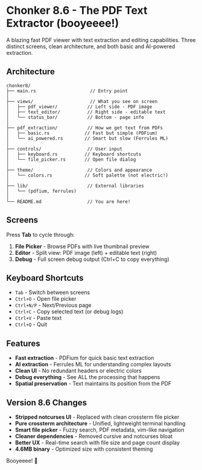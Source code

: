 # Chonker 8.6 - The PDF Text Extractor (booyeeee!)

A blazing fast PDF viewer with text extraction and editing capabilities. Three distinct screens, clean architecture, and both basic and AI-powered extraction.

## Architecture

```
chonker8/
├── main.rs                    // Entry point
│
├── views/                     // What you see on screen
│   ├── pdf_viewer/           // Left side - PDF image
│   ├── text_editor/          // Right side - editable text  
│   └── status_bar/           // Bottom - page info
│
├── pdf_extraction/           // How we get text from PDFs
│   ├── basic.rs             // Fast but simple (PDFium)
│   └── ai_powered.rs        // Smart but slow (Ferrules ML)
│
├── controls/                 // User input
│   ├── keyboard.rs          // Keyboard shortcuts
│   └── file_picker.rs       // Open file dialog
│
├── theme/                    // Colors and appearance
│   └── colors.rs            // Soft palette (not electric!)
│
├── lib/                      // External libraries
│   └── (pdfium, ferrules)
│
└── README.md                 // You are here!
```

## Screens

Press **Tab** to cycle through:

1. **File Picker** - Browse PDFs with live thumbnail preview
2. **Editor** - Split view: PDF image (left) + editable text (right)  
3. **Debug** - Full screen debug output (Ctrl+C to copy everything)

## Keyboard Shortcuts

- `Tab` - Switch between screens
- `Ctrl+O` - Open file picker
- `Ctrl+N/P` - Next/Previous page
- `Ctrl+C` - Copy selected text (or debug logs)
- `Ctrl+V` - Paste text
- `Ctrl+Q` - Quit

## Features

- **Fast extraction** - PDFium for quick basic text extraction
- **AI extraction** - Ferrules ML for understanding complex layouts
- **Clean UI** - No redundant headers or electric colors
- **Debug everything** - See ALL the processing that happens
- **Spatial preservation** - Text maintains its position from the PDF

## Version 8.6 Changes

- **Stripped notcurses UI** - Replaced with clean crossterm file picker  
- **Pure crossterm architecture** - Unified, lightweight terminal handling
- **Smart file picker** - Fuzzy search, PDF metadata, vim-like navigation
- **Cleaner dependencies** - Removed cursive and notcurses bloat
- **Better UX** - Real-time search with file size and page count display
- **4.6MB binary** - Optimized size with consistent theming

Booyeeee! 🎉